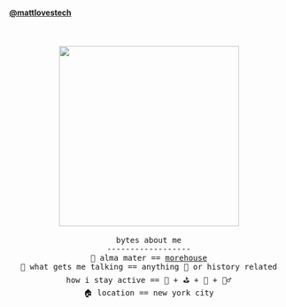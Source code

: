 
<!---
mattlovestech/mattlovestech is a ✨ special ✨ repository because its `README.md` (this file) appears on your GitHub profile.
You can click the Preview link to take a look at your changes.
--->
<!---


--->

#### [@mattlovestech](https://mattlovestech.com)
<p align="center">
  <br><br>
  <img src="http://25.media.tumblr.com/661e0b5c6f6ea9b4685aa700a69ada2e/tumblr_mk60illIWp1qdrzxno1_500.gif"
 width="325px" align="center" > <br/><br/>
  <samp>
bytes about me  <br/>
------------------ <br/>
🏫  alma mater == <a href="https://www.linkedin.com/in/matthewlmanning/"> morehouse </a> <br/> 
🥰  what gets me talking == anything  🏈  or history related <br/>
how i stay active == 🎾 + ⛳ + 🏀 + 🏋️‍♂️ <br/>
🏠   location ==  new york city <br/>

<br/>



  
  </samp>
  
</p>


